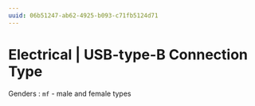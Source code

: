 ```yaml
---
uuid: 06b51247-ab62-4925-b093-c71fb5124d71
---
```

# Electrical | USB-type-B Connection Type

Genders
: `mf` - male and female types
